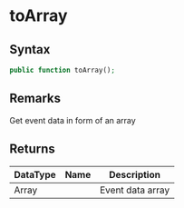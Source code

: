 # toArray
## Syntax

```php
public function toArray();
```

## Remarks

Get event data in form of an array

## Returns

| DataType | Name | Description |
| --- | --- | --- |
| Array | | Event data array |
